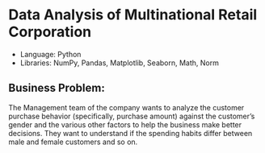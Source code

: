 # Data Analysis of Multinational Retail Corporation
- Language: Python
- Libraries: NumPy, Pandas, Matplotlib, Seaborn, Math, Norm

## Business Problem:
The Management team of the company wants to analyze the customer purchase behavior (specifically, purchase amount) against the customer’s gender and the various other factors to help the business make better decisions. They want to understand if the spending habits differ between male and female customers and so on.
